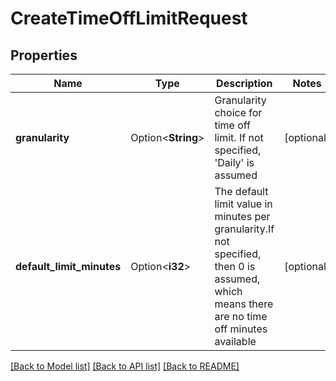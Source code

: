 # CreateTimeOffLimitRequest

## Properties

Name | Type | Description | Notes
------------ | ------------- | ------------- | -------------
**granularity** | Option<**String**> | Granularity choice for time off limit. If not specified, 'Daily' is assumed | [optional]
**default_limit_minutes** | Option<**i32**> | The default limit value in minutes per granularity.If not specified, then 0 is assumed, which means there are no time off minutes available | [optional]

[[Back to Model list]](../README.md#documentation-for-models) [[Back to API list]](../README.md#documentation-for-api-endpoints) [[Back to README]](../README.md)


